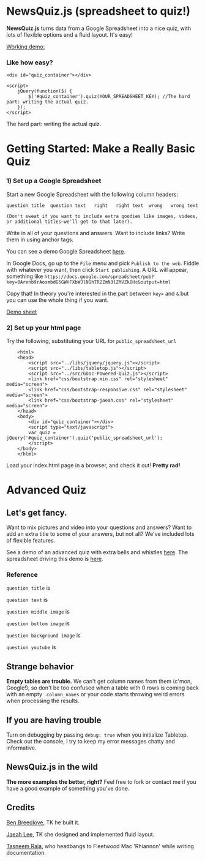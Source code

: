 # **NewsQuiz.js** (spreadsheet to quiz!)

**NewsQuiz.js** turns data from a Google Spreadsheet into a nice quiz, with lots of flexible options and a fluid layout. It's easy!

[Working demo:](https://docs.google.com/spreadsheet/ccc?key=0Arenb9rAosmbdG5GWHFXbWJlN1hTR2ZmN3lZMVZkOHc#gid=0)

### Like how easy?

    <div id="quiz_container"></div>

	<script>
		jQuery(function($) {
	  		$('#quiz_container').quiz(YOUR_SPREADSHEET_KEY); //The hard part: writing the actual quiz.
		});
	</script>
	
The hard part: writing the actual quiz.

# Getting Started: Make a Really Basic Quiz

### 1) Set up a Google Spreadsheet

Start a new Google Spreadsheet with the following column headers:

    question title	question text	right	right text	wrong	wrong text
    
	(Don't sweat if you want to include extra goodies like images, videos, or additional titles—we'll get to that later).

Write in all of your questions and answers. Want to include links? Write them in using anchor tags. 

You can see a demo Google Spreadsheet [here](https://docs.google.com/spreadsheet/ccc?key=0Arenb9rAosmbdG5GWHFXbWJlN1hTR2ZmN3lZMVZkOHc#gid=0).
  
In Google Docs, go up to the `File` menu and pick `Publish to the web`. Fiddle with whatever you want, then click `Start publishing`. A URL will appear, something like `https://docs.google.com/spreadsheet/pub?key=0Arenb9rAosmbdG5GWHFXbWJlN1hTR2ZmN3lZMVZkOHc&output=html`

Copy that! In theory you're interested in the part between `key=` and `&` but you can use the whole thing if you want.

[Demo sheet](https://docs.google.com/spreadsheet/ccc?key=0Arenb9rAosmbdG5GWHFXbWJlN1hTR2ZmN3lZMVZkOHc#gid=0)

### 2) Set up your html page

Try the following, substituting your URL for `public_spreadsheet_url`

		<html>
		<head>
			<script src="../libs/jquery/jquery.js"></script>
			<script src="../libs/tabletop.js"></script>
			<script src="../src/GDoc-Powered-Quiz.js"></script>      
			<link href="css/bootstrap.min.css" rel="stylesheet" media="screen">
			<link href="css/bootstrap-responsive.css" rel="stylesheet" media="screen">
			<link href="css/bootstrap-jaeah.css" rel="stylesheet" media="screen">
		</head>
		<body>
			<div id="quiz_container"></div>
			<script type="text/javascript">
			var quiz = jQuery('#quiz_container').quiz('public_spreadsheet_url');
			</script>
		</body>
		</html>

Load your index.html page in a browser, and check it out! **Pretty rad!** 

# Advanced Quiz
## Let's get fancy.

Want to mix pictures and video into your questions and answers? Want to add an extra title to some of your answers, but not all? We've included lots of flexible features.

See a demo of an advanced quiz with extra bells and whistles [here](https://docs.google.com/spreadsheet/ccc?key=0Arenb9rAosmbdG5GWHFXbWJlN1hTR2ZmN3lZMVZkOHc#gid=0). The spreadsheet driving this demo is [here](https://docs.google.com/spreadsheet/ccc?key=0Arenb9rAosmbdG5GWHFXbWJlN1hTR2ZmN3lZMVZkOHc#gid=0).

### Reference

`question title` is 

`question text` is

`question middle image` is

`question bottom image` is

`question background image` is

`question youtube` is

## Strange behavior

**Empty tables are trouble.** We can't get column names from them (c'mon, Google!), so don't be too confused when a table with 0 rows is coming back with an empty `.column_names` or your code starts throwing weird errors when processing the results.

## If you are having trouble

Turn on debugging by passing `debug: true` when you initialize Tabletop. Check out the console, I try to keep my error messages chatty and informative.

## NewsQuiz.js in the wild

**The more examples the better, right?** Feel free to fork or contact me if you have a good example of something you've done.


## Credits

[Ben Breedlove](http://twitter.com/bdbreedlove), TK he built it.

[Jaeah Lee](http://twitter.com/jeaahjlee), TK she designed and implemented fluid layout.

[Tasneem Raja](http://twitter.com/tasneemraja), who headbangs to Fleetwood Mac 'Rhiannon' while writing documentation.